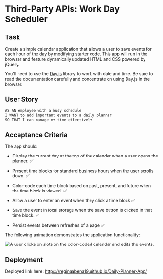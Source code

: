 # Third-Party APIs: Work Day Scheduler

## Task

Create a simple calendar application that allows a user to save events for each hour of the day by modifying starter code. This app will run in the browser and feature dynamically updated HTML and CSS powered by jQuery.

You'll need to use the [Day.js](https://day.js.org/docs/en/display/format) library to work with date and time. Be sure to read the documentation carefully and concentrate on using Day.js in the browser.

## User Story

```md
AS AN employee with a busy schedule
I WANT to add important events to a daily planner
SO THAT I can manage my time effectively
```

## Acceptance Criteria

The app should:

* Display the current day at the top of the calender when a user opens the planner. ✅
 
* Present time blocks for standard business hours when the user scrolls down. ✅
 
* Color-code each time block based on past, present, and future when the time block is viewed. ✅
 
* Allow a user to enter an event when they click a time block ✅

* Save the event in local storage when the save button is clicked in that time block. ✅

* Persist events between refreshes of a page ✅

The following animation demonstrates the application functionality:

![A user clicks on slots on the color-coded calendar and edits the events.](./images/05-third-party-apis-homework-demo.gif)

## Deployment
Deployed link here: https://reginaabena19.github.io/Daily-Planner-App/
